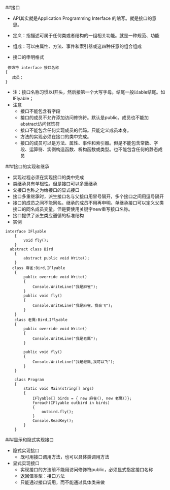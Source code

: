 ##接口
 - API其实就是Application Programming Interface 的缩写。就是接口的意思。
 - 定义：指描述可属于任何类或者结构的一组相关功能。就是一种规范、功能
 - 组成：可以由属性、方法、事件和索引器或这四种任意的组合组成
 
 - 接口的申明格式
  
  ```
   修饰符 interface 接口名称
  {
     成员；
  }
  ```
  - 注：接口名称习惯以I开头，然后接第一个大写字母。结尾一般以able结尾。如IFlyable；
  - 注意
    - 接口不能包含有字段
    - 接口的成员不允许添加访问修饰符。默认是public。成员也不能加abstract访问修饰符
    - 接口不能包含任何实现成员的代码。只能定义成员本身。
    - 方法的实现必须在接口的类中完成。
    - 接口的成员可以是方法、属性、事件和索引器。但是不能包含常数、字段、运算符、实例构造函数、析构函数或类型。也不能包含任何的静态成员
    
###接口的实现和继承
 - 实现过程必须在实现接口的类中完成
 - 类继承具有单根性。但是接口可以多重继承
 - 父接口也称之为给接口的显式接口
 - 接口多重继承时，派生接口名与父接口用冒号隔开，多个接口之间用逗号隔开
 - 接口的成员之间不能同名。继承的成员不用再申明。单继承接口可以定义父类接口的同名成员变量。但是要使用关键字new重写接口名称。
 - 接口提供了派生类应遵循的标准结构
 - 实例
  

```
interface IFlyable
    {
        void fly();
    }
  abstract class Bird
    {
        abstract public void Write();
    }
   class 麻雀:Bird,IFlyable
    {
        public override void Write()
        {
            Console.WriteLine("我是麻雀");
        }
        public void fly()
        {
            Console.WriteLine("我是麻雀，我会飞");
        }
    }
    class 老鹰:Bird,IFlyable
    {
        public override void Write()
        {
            Console.WriteLine("我是老鹰");
        }
        
        public void fly()
        {
            Console.WriteLine("我是老鹰,我可以飞");
        }
    }
    
    class Program
    {
        static void Main(string[] args)
        {
            IFlyable[] birds = { new 麻雀(), new 老鹰()};
            foreach(IFlyable outbird in birds)
            {
                outbird.fly();
            }
            Console.ReadKey();
        }
    }
```

###显示和隐式实现接口
 - 隐式实现接口
   - 既可用接口调用方法，也可以具体类调用方法
 - 显式实现接口
   - 实现接口的方法前不能用访问修饰符public，必须显式指定接口名称
   - 返回值类型：接口方法
   - 只能通过接口调用，而不能通过具体类来做
   
   


 
 
 
